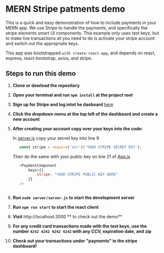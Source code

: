 # MERN Stripe patments demo


This is a quick and easy demonstration of how to include payments in your MERN app. We use Stripe to handle the payments, and specifically the stripe elements smart UI components. This example only uses test keys, but to make live transactions all you need to do is activate your stripe account and switch out the appropriate keys.

This app was bootstrapped `with create-react-app`, and depends on react, express, react-bootstrap, axios, and stripe.

## Steps to run this demo

1. **Clone or dowload the repository**

2. **Open your terminal and run `npm install` at the project root**

3. **Sign up for Stripe and log intot he dasboard** [here](https://dashboard.stripe.com/login)

4. **Click the dropdown menu at the top left of the dashboard and create a new account**

5. **After creating your account copy over your keys into the code:**

   In [server.js](/server/server.js) copy your secret key into line 9
    ```javascript
       const stripe = require('str')('YOUR STRIPE SECRET KEY');
     ```
   
    
   Then do the same with your public key on line 21 of [App.js](/src/App.js)
   ```javascript
      <PaymentComponent
          keys={{
              stripe: "YOUR STRIPE PUBLIC KEY HERE"
          }}
      />
      
    ```
    
6. **Run `node server/server.js` to start the development server**

7. **Run `npm run start` to start the react client**

8. **Visit** http://localhost:3000 ** to check out the demo**

9. **For any credit card transactions made with the test keys, use the number `4242 4242 4242 4242` with any CCV, expiration date, and zip**

10. **Check out your transactions under "payments" in the stripe dashboard!**
   
